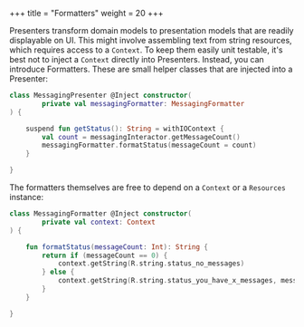 +++
title = "Formatters"
weight = 20
+++

Presenters transform domain models to presentation models that are readily displayable on UI. This might involve assembling text from string resources, which requires access to a `Context`. To keep them easily unit testable, it's best not to inject a `Context` directly into Presenters. Instead, you can introduce Formatters. These are small helper classes that are injected into a Presenter:

```kotlin
class MessagingPresenter @Inject constructor(
        private val messagingFormatter: MessagingFormatter
) {

    suspend fun getStatus(): String = withIOContext {
        val count = messagingInteractor.getMessageCount()
        messagingFormatter.formatStatus(messageCount = count)
    }

}
```

The formatters themselves are free to depend on a `Context` or a `Resources` instance: 

```kotlin
class MessagingFormatter @Inject constructor(
        private val context: Context
) {

    fun formatStatus(messageCount: Int): String {
        return if (messageCount == 0) {
            context.getString(R.string.status_no_messages)
        } else {
            context.getString(R.string.status_you_have_x_messages, messageCount)
        }
    }

}
```
